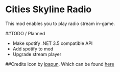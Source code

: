 # Cities Skyline Radio
This mod enables you to play radio stream in-game.

##TODO / Planned
- Make spotify .NET 3.5 compatible API
- Add spotify to mod
- Upgrade stream player

##Credits
Icon by [ipapun](http://ipapun.deviantart.com/). Which can be found [here](http://findicons.com/icon/158437/mic?id=372347)
